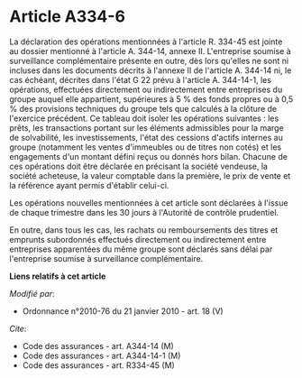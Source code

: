 # Article A334-6

La déclaration des opérations mentionnées à l'article R. 334-45 est jointe au dossier mentionné à l'article A. 344-14, annexe
II. L'entreprise soumise à surveillance complémentaire présente en outre, dès lors qu'elles ne sont ni incluses dans les
documents décrits à l'annexe II de l'article A. 344-14 ni, le cas échéant, décrites dans l'état G 22 prévu à l'article A.
344-14-1, les opérations, effectuées directement ou indirectement entre entreprises du groupe auquel elle appartient,
supérieures à 5 % des fonds propres ou à 0,5 % des provisions techniques du groupe tels que calculés à la clôture de
l'exercice précédent. Ce tableau doit isoler les opérations suivantes : les prêts, les transactions portant sur les éléments
admissibles pour la marge de solvabilité, les investissements, l'état des cessions d'actifs internes au groupe (notamment les
ventes d'immeubles ou de titres non cotés) et les engagements d'un montant défini reçus ou donnés hors bilan. Chacune de ces
opérations doit être déclarée en précisant la société vendeuse, la société acheteuse, la valeur comptable dans la première,
le prix de vente et la référence ayant permis d'établir celui-ci.

Les opérations nouvelles mentionnées à cet article sont déclarées à l'issue de chaque trimestre dans les 30 jours à
l'Autorité de contrôle prudentiel.

En outre, dans tous les cas, les rachats ou remboursements des titres et emprunts subordonnés effectués directement ou
indirectement entre entreprises apparentées du même groupe sont déclarés sans délai par l'entreprise soumise à surveillance
complémentaire.

**Liens relatifs à cet article**

_Modifié par_:

  - Ordonnance n°2010-76 du 21 janvier 2010 - art. 18 (V)

_Cite_:

  - Code des assurances - art. A344-14 (M)
  - Code des assurances - art. A344-14-1 (M)
  - Code des assurances - art. R334-45 (M)
